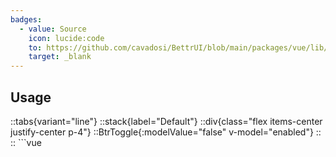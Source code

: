 ```yaml
---
badges:
  - value: Source
    icon: lucide:code
    to: https://github.com/cavadosi/BettrUI/blob/main/packages/vue/lib/Toggle/Toggle.vue
    target: _blank
---
```


## Usage

::tabs{variant="line"}
  ::stack{label="Default"}
    ::div{class="flex items-center justify-center p-4"}
    ::BtrToggle{:modelValue="false" v-model="enabled"}
    ::
    ::
    ```vue
    <script setup>
    import { ref } from 'vue'

    const enabled = ref(false)
    </script>

    <template>
      <Toggle :modelValue="enabled" v-model="enabled" />
    </template>
    ```
  ::
  
  ::stack{label="With Icons"}
    ::div{class="flex items-center justify-center p-4"}
    ::BtrToggle{:modelValue="false" v-model="enabled" activeIcon="Sun" inactiveIcon="Moon"}
    ::
    ::
    ```vue
    <script setup>
    import { ref } from 'vue'

    const enabled = ref(false)
    </script>

    <template>
      <Toggle 
        :modelValue="enabled"
        v-model="enabled"
        activeIcon="Sun"
        inactiveIcon="Moon" 
      />
    </template>
    ```
  ::

  ::stack{label="With Label"}
    ::div{class="flex items-center justify-center p-4"}
    ::BtrToggle{:modelValue="false" v-model="enabled" label="Enable notifications" description="Receive updates and alerts"}
    ::
    ::
    ```vue
    <script setup>
    import { ref } from 'vue'

    const enabled = ref(false)
    </script>

    <template>
      <Toggle 
        :modelValue="enabled" 
        v-model="enabled" 
        label="Enable notifications" 
        description="Receive updates and alerts" 
      />
    </template>
    ```
  ::
  
  ::stack{label="Disabled"}
    ::div{class="flex items-center justify-center p-4"}
    ::BtrToggle{:modelValue="false" v-model="enabled" disabled}
    ::
    ::
    ```vue
    <script setup>
    import { ref } from 'vue'

    const enabled = ref(false)
    </script>

    <template>
      <Toggle 
        :modelValue="enabled" 
        v-model="enabled" 
        disabled
      />
    </template>
    ```
  ::
::


## Props

::field-group
  :field{
    name="modelValue"
    type="boolean"
    required=true
  }[Controls whether the toggle is active or not.]

  :field{
    name="label"
    type="string"
  }[Label text displayed next to the toggle.]

  :field{
    name="description"
    type="string"
  }[Optional description shown below the label.]

  :field{
    name="disabled"
    type="boolean"
    default-value="false"
  }[Disables the toggle when set to true.]

  :field{
    name="activeIcon"
    type="string"
  }[Name of the icon displayed when toggle is active.]

  :field{
    name="inactiveIcon"
    type="string"
  }[Name of the icon displayed when toggle is inactive.]

  :field{
    name="class"
    type="string"
  }[Additional classes to customize the appearance of the toggle.]
::
